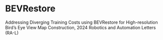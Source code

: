 # BEVRestore
Addressing Diverging Training Costs using BEVRestore for High-resolution Bird’s Eye View Map Construction, 2024 Robotics and Automation Letters (RA-L)
